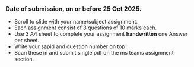 ### Date of submission, on or before **25 Oct 2025**.

- Scroll to slide with your name/subject assignment.
- Each assignment consist of 3 questions of 10 marks each.
- Use 3 A4 sheet to complete your assignment **handwritten** one Answer per sheet.
- Write your sapid and question number on top
- Scan these in and submit single pdf on the ms teams assignment section.

